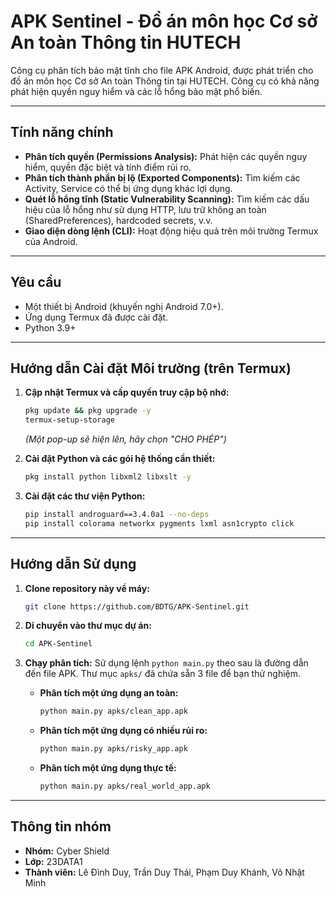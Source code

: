 # APK Sentinel - Đồ án môn học Cơ sở An toàn Thông tin HUTECH

Công cụ phân tích bảo mật tĩnh cho file APK Android, được phát triển cho đồ án môn học Cơ sở An toàn Thông tin tại HUTECH. Công cụ có khả năng phát hiện quyền nguy hiểm và các lỗ hổng bảo mật phổ biến.

---

## Tính năng chính

*   **Phân tích quyền (Permissions Analysis):** Phát hiện các quyền nguy hiểm, quyền đặc biệt và tính điểm rủi ro.
*   **Phân tích thành phần bị lộ (Exported Components):** Tìm kiếm các Activity, Service có thể bị ứng dụng khác lợi dụng.
*   **Quét lỗ hổng tĩnh (Static Vulnerability Scanning):** Tìm kiếm các dấu hiệu của lỗ hổng như sử dụng HTTP, lưu trữ không an toàn (SharedPreferences), hardcoded secrets, v.v.
*   **Giao diện dòng lệnh (CLI):** Hoạt động hiệu quả trên môi trường Termux của Android.

---

## Yêu cầu

*   Một thiết bị Android (khuyến nghị Android 7.0+).
*   Ứng dụng Termux đã được cài đặt.
*   Python 3.9+

---

## Hướng dẫn Cài đặt Môi trường (trên Termux)

1.  **Cập nhật Termux và cấp quyền truy cập bộ nhớ:**
    ```bash
    pkg update && pkg upgrade -y
    termux-setup-storage
    ```
    *(Một pop-up sẽ hiện lên, hãy chọn "CHO PHÉP")*

2.  **Cài đặt Python và các gói hệ thống cần thiết:**
    ```bash
    pkg install python libxml2 libxslt -y
    ```

3.  **Cài đặt các thư viện Python:**
    ```bash
    pip install androguard==3.4.0a1 --no-deps
    pip install colorama networkx pygments lxml asn1crypto click
    ```

---

## Hướng dẫn Sử dụng

1.  **Clone repository này về máy:**
    ```bash
    git clone https://github.com/BDTG/APK-Sentinel.git
    ```

2.  **Di chuyển vào thư mục dự án:**
    ```bash
    cd APK-Sentinel
    ```

3.  **Chạy phân tích:**
    Sử dụng lệnh `python main.py` theo sau là đường dẫn đến file APK. Thư mục `apks/` đã chứa sẵn 3 file để bạn thử nghiệm.

    *   **Phân tích một ứng dụng an toàn:**
        ```bash
        python main.py apks/clean_app.apk
        ```
    *   **Phân tích một ứng dụng có nhiều rủi ro:**
        ```bash
        python main.py apks/risky_app.apk
        ```
    *   **Phân tích một ứng dụng thực tế:**
        ```bash
        python main.py apks/real_world_app.apk
        ```

---

## Thông tin nhóm

*   **Nhóm:** Cyber Shield
*   **Lớp:** 23DATA1
*   **Thành viên:** Lê Đình Duy, Trần Duy Thái, Phạm Duy Khánh, Võ Nhật Minh
